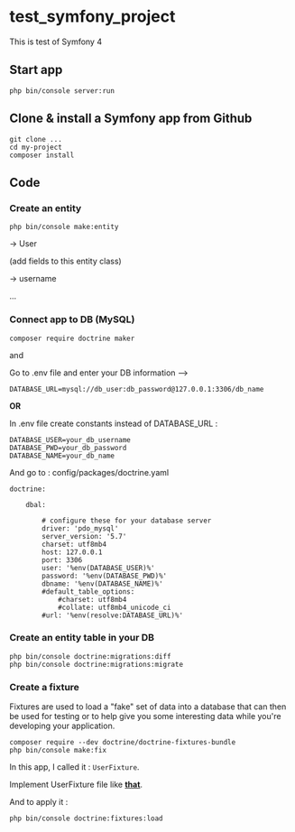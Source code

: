 # test_symfony_project
This is test of Symfony 4

## Start app
```
php bin/console server:run
```

## Clone & install a Symfony app from Github
```
git clone ...
cd my-project
composer install
```

## Code
### Create an entity
```
php bin/console make:entity
```

-> User

(add fields to this entity class)

-> username 

...

### Connect app to DB (MySQL) 
```
composer require doctrine maker
```

and 

Go to .env file and enter your DB information --> 

    DATABASE_URL=mysql://db_user:db_password@127.0.0.1:3306/db_name

**OR**

In .env file create constants instead of DATABASE_URL :

    DATABASE_USER=your_db_username
    DATABASE_PWD=your_db_password
    DATABASE_NAME=your_db_name

And go to : config/packages/doctrine.yaml

    doctrine:

        dbal:

            # configure these for your database server
            driver: 'pdo_mysql'
            server_version: '5.7'
            charset: utf8mb4
            host: 127.0.0.1
            port: 3306
            user: '%env(DATABASE_USER)%'
            password: '%env(DATABASE_PWD)%'
            dbname: '%env(DATABASE_NAME)%'
            #default_table_options:
                #charset: utf8mb4
                #collate: utf8mb4_unicode_ci           
            #url: '%env(resolve:DATABASE_URL)%'

### Create an entity table in your DB

```
php bin/console doctrine:migrations:diff
php bin/console doctrine:migrations:migrate
```

### Create a fixture
Fixtures are used to load a "fake" set of data into a database that can then be used for testing or to help give you some interesting data while you're developing your application.
```
composer require --dev doctrine/doctrine-fixtures-bundle
php bin/console make:fix
```
In this app, I called it : `UserFixture`.

Implement UserFixture file like **[that](https://github.com/willouDeWallStreet/test_symfony_project/blob/master/src/DataFixtures/UserFixture.php)**.

And to apply it :
```
php bin/console doctrine:fixtures:load
```
